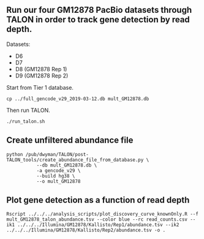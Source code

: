 ## Run our four GM12878 PacBio datasets through TALON in order to track gene detection by read depth.
Datasets:
- D6
- D7
- D8 (GM12878 Rep 1)
- D9 (GM12878 Rep 2)

Start from Tier 1 database.
```
cp ../full_gencode_v29_2019-03-12.db mult_GM12878.db
```

Then run TALON. 
```
./run_talon.sh
```

## Create unfiltered abundance file
```
python /pub/dwyman/TALON/post-TALON_tools/create_abundance_file_from_database.py \
           --db mult_GM12878.db \
           -a gencode_v29 \
           --build hg38 \
           --o mult_GM12878
```

## Plot gene detection as a function of read depth
```
Rscript ../../../analysis_scripts/plot_discovery_curve_knownOnly.R --f mult_GM12878_talon_abundance.tsv --color blue --rc read_counts.csv --ik1 ../../../Illumina/GM12878/Kallisto/Rep1/abundance.tsv --ik2 ../../../Illumina/GM12878/Kallisto/Rep2/abundance.tsv -o .
```
